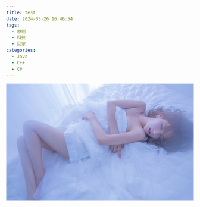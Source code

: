 ```yaml
---
title: test
date: 2024-05-26 16:46:54
tags:
  - 原创
  - 科技
  - 回家
categories:
  - Java
  - C++
  - C#
---
```

![315234.jpg](/img/girl/315234.jpg)
